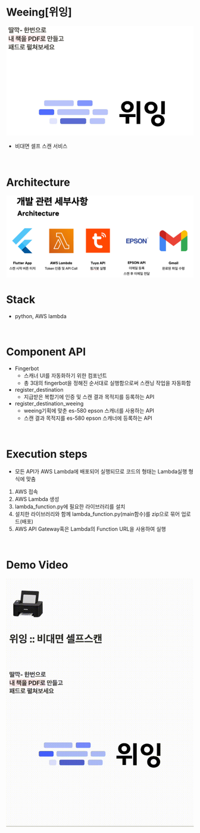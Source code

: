 # Weeing[위잉]
![img.png](./image/weeing.png)
- 비대면 셀프 스캔 서비스
<br>

# Architecture
![img.png](./image/archi-weeing.png)
<br>

# Stack
- python, AWS lambda
<br>

# Component API
- Fingerbot
  - 스캐너 UI를 자동화하기 위한 컴포넌트
  - 총 3대의 fingerbot을 정해진 순서대로 실행함으로써 스캔닝 작업을 자동화함 
- register_destination
  - 지급받은 복합기에 인증 및 스캔 결과 목적지를 등록하는 API
- register_destination_weeing
  - weeing기획에 맞춘 es-580 epson 스캐너를 사용하는 API
  - 스캔 결과 목적지를 es-580 epson 스캐너에 등록하는 API
<br>

# Execution steps
- 모든 API가 AWS Lambda에 배포되어 실행되므로 코드의 형태는 Lambda실행 형식에 맞춤
1. AWS 접속
2. AWS Lambda 생성
3. lambda_function.py에 필요한 라이브러리를 설치
4. 설치한 라이브러리와 함께 lambda_function.py(main함수)를 zip으로 묶어 업로드(배포)
5. AWS API Gateway혹은 Lambda의 Function URL을 사용하여 실행
<br>

# Demo Video
![동영상](./image/weeing_v4.gif)

